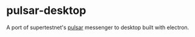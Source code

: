 # pulsar-desktop

A port of supertestnet's [pulsar](https://github.com/supertestnet/pulsar) messenger to desktop built with electron.